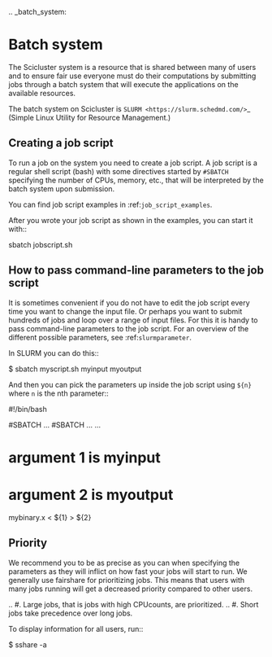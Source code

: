 .. _batch_system:

Batch system
============

The Scicluster system is a resource that is shared between many of users and to
ensure fair use everyone must do their computations by submitting jobs through
a batch system that will execute the applications on the available resources.

The batch system on Scicluster is `SLURM <https://slurm.schedmd.com/>`_ (Simple
Linux Utility for Resource Management.)


Creating a job script
---------------------

To run a job on the system you need to create a job script. A job script is a
regular shell script (bash) with some directives started by ``#SBATCH`` specifying the number of CPUs,
memory, etc., that will be interpreted by the batch system upon submission.

You can find job script examples in :ref:`job_script_examples`.

After you wrote your job script as shown in the examples, you can start it with::

   sbatch jobscript.sh


How to pass command-line parameters to the job script
-----------------------------------------------------

It is sometimes convenient if you do not have to edit the job script every time you want
to change the input file. Or perhaps you want to submit hundreds of jobs and
loop over a range of input files. For this it is handy to pass command-line
parameters to the job script.
For an overview of the different possible parameters, see :ref:`slurmparameter`.

In SLURM you can do this::

  $ sbatch myscript.sh myinput myoutput

And then you can pick the parameters up inside the job script using ``${n}`` where ``n`` is the nth parameter::

  #!/bin/bash

  #SBATCH ...
  #SBATCH ...
  ...

  # argument 1 is myinput
  # argument 2 is myoutput
  mybinary.x < ${1} > ${2}


Priority
--------

We recommend you to be as precise as you can when specifying the
parameters as they will inflict on how fast your jobs will start to run.
We generally use fairshare for prioritizing jobs.
This means that users with many jobs running will get a
decreased priority compared to other users.

.. #. Large jobs, that is jobs with high CPUcounts, are prioritized.
.. #. Short jobs take precedence over long jobs.


To display information for all users, run::

  $ sshare -a
